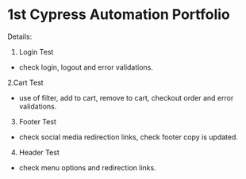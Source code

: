 # 1st Cypress Automation Portfolio

Details:
1. Login Test
- check login, logout and error validations.

2.Cart Test
- use of filter, add to cart, remove to cart, checkout order and error validations.

3. Footer Test
- check social media redirection links, check footer copy is updated.

4. Header Test
- check menu options and redirection links.
